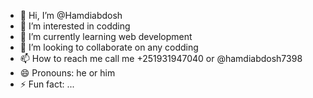 - 👋 Hi, I’m @Hamdiabdosh
- 👀 I’m interested in codding
- 🌱 I’m currently learning web development 
- 💞️ I’m looking to collaborate on any codding 
- 📫 How to reach me call me +251931947040 or @hamdiabdosh7398
- 😄 Pronouns: he or him
- ⚡ Fun fact: ...

<!---
Hamdiabdosh/Hamdiabdosh is a ✨ special ✨ repository because its `README.md` (this file) appears on your GitHub profile.
You can click the Preview link to take a look at your changes.
--->
